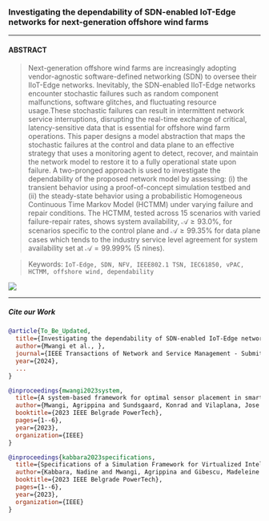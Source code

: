 

### Investigating the dependability of SDN-enabled IoT-Edge networks for next-generation offshore wind farms

---

#### ABSTRACT

>Next-generation offshore wind farms are increasingly adopting vendor-agnostic software-defined networking (SDN) to oversee their IIoT-Edge networks. 
>Inevitably, the SDN-enabled IIoT-Edge networks encounter stochastic failures such as random component malfunctions, software glitches, and fluctuating resource usage.These stochastic failures can result in intermittent network service interruptions, disrupting the real-time exchange of critical, latency-sensitive data that is essential for offshore wind farm operations.
>This paper designs a model abstraction that maps the stochastic failures at the control and data plane to an effective strategy that uses a monitoring agent to detect, recover, and maintain the network model to restore it to a fully operational state upon failure.
>A two-pronged approach is used to investigate the dependability of the proposed network model by assessing: (i) the transient behavior using a proof-of-concept simulation testbed and (ii) the steady-state behavior using a probabilistic Homogeneous Continuous Time Markov Model (HCTMM) under varying failure and repair conditions. 
>The HCTMM, tested across 15 scenarios with varied failure-repair rates, shows system availability, $\mathcal{A} \geq 93.0\%$, for scenarios specific to the control plane and $\mathcal{A} \geq 99.35\%$ for data plane cases which tends to the industry service level agreement for system availability set at $\mathcal{A} = 99.999\%$ (5 nines).

> Keywords: `IoT-Edge, SDN, NFV, IEEE802.1 TSN, IEC61850, vPAC, HCTMM, offshore wind, dependability`


<img src="https://github.com/PinaPhD/JP2/blob/main/FrontPage.png" >


---


##### Cite our Work

```bibtex
@article{To_Be_Updated,
  title={Investigating the dependability of SDN-enabled IoT-Edge networks for next-generation offshore wind farms},
  author={Mwangi et al., },
  journal={IEEE Transactions of Network and Service Management - Submitted},
  year={2024},
  ...
}
```

```bibtex
@inproceedings{mwangi2023system,
  title={A system-based framework for optimal sensor placement in smart grids},
  author={Mwangi, Agrippina and Sundsgaard, Konrad and Vilaplana, Jose Angel Leiva and Viler{\'a}, Kaio Vin{\'\i}cius and Yang, Guangya},
  booktitle={2023 IEEE Belgrade PowerTech},
  pages={1--6},
  year={2023},
  organization={IEEE}
}

@inproceedings{kabbara2023specifications,
  title={Specifications of a Simulation Framework for Virtualized Intelligent Electronic Devices in Smart Grids Covering Networking and Security Requirements},
  author={Kabbara, Nadine and Mwangi, Agrippina and Gibescu, Madeleine and Abedi, Ali and Stefanov, Alexandru and Palensky, Peter},
  booktitle={2023 IEEE Belgrade PowerTech},
  pages={1--6},
  year={2023},
  organization={IEEE}
}

```
